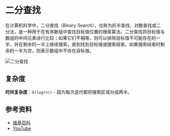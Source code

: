 # 二分查找

在计算机科学中，二分查找（Binary Search），也称为折半查找、对数查找或二分法，是一种用于在有序数组中查找目标值位置的搜索算法。二分查找将目标值与数组的中间元素进行比较；如果它们不相等，则可以排除目标值不可能存在的一半，并在剩余的一半上继续搜索，直到找到目标值或搜索结束。如果搜索结束时剩余的一半为空，则表示数组中不存在目标值。

![二分查找](https://upload.wikimedia.org/wikipedia/commons/8/83/Binary_Search_Depiction.svg)

## 复杂度

**时间复杂度**：`O(log(n))` - 因为每次迭代都将搜索区域分成两半。

## 参考资料

- [维基百科](https://en.wikipedia.org/wiki/Binary_search_algorithm)
- [YouTube](https://www.youtube.com/watch?v=P3YID7liBug&index=29&list=PLLXdhg_r2hKA7DPDsunoDZ-Z769jWn4R8)